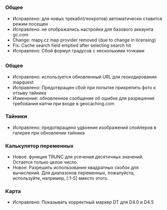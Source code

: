 ##

### Общее
- Исправлено: для новых трекабл(геокротов) автоматически ставится режим посещен
- Исправлено: не отображались настройки для базового аккаунта gc.com
- Change: mapy.cz map provider removed (due to change in licensing)
- Fix: Cache search field emptied after selecting search hit
- Исправлено: Сбой формул градусов с несколькими точками

##

### Общее
- Исправлено: используется обновленный URL для геокодирования mapquest
- Исправлено: Предотвращен сбой при попытке прикрепить фото к отзыву тайника
- Изменение: обновленное сообщение об ошибке для разрешения требования капчи при входе в geocaching.com

### Тайники
- Исправлено: предотвращено удвоение изображений спойлеров в галерее при обновлении тайника

### Калькулятор переменных
- Новое: функция TRUNC для усечения десятичных значений. Остается только целое число.
- Новое: Разрешить использование квадратных скобок для вычислений. Для диапазонов переменных, пожалуйста, используйте, например, \[:1-5\] вместо этого.

### Карта
- Исправлено: Показывать корректный маркер DT для D4.0 и D4.5
